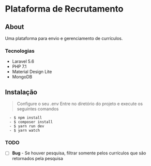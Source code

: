 # Plataforma de Recrutamento

## About
Uma plataforma para envio e gerenciamento de currículos.

### Tecnologias
  * Laravel 5.6
  * PHP 7.1
  * Material Design Lite
  * MongoDB

## Instalação
> Configure o seu .env
> Entre no diretório do projeto e execute os seguintes comandos
```
  - $ npm install
  - $ composer install
  - $ yarn run dev
  - $ yarn watch
```
### TODO
- [ ] **Bug** - Se houver pesquisa, filtrar somente pelos currículos que são retornados pela pesquisa 
